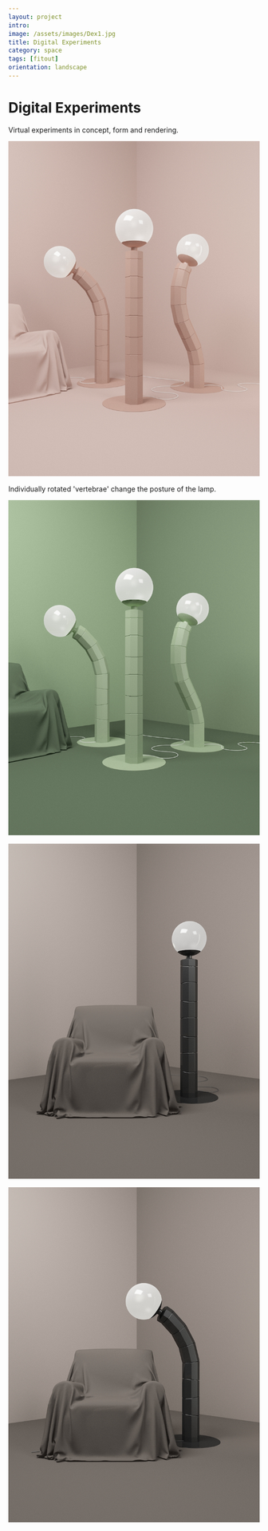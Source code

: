 ```yaml
---
layout: project
intro:  
image: /assets/images/Dex1.jpg
title: Digital Experiments
category: space
tags: [fitout]
orientation: landscape
---
```


# Digital Experiments 

Virtual experiments in concept, form and rendering. 

![](/assets/images/Dex1.jpg)

Individually rotated 'vertebrae' change the posture of the lamp.

![](/assets/images/Dex2.jpg)

![](/assets/images/Dex3.jpg)

![](/assets/images/Dex4.jpg)


